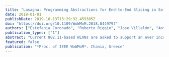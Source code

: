 ```yaml
---
title: "Lasagna: Programming Abstractions for End-to-End Slicing in Software-Defined WLANs"
date: 2018-01-01
publishDate: 2019-10-13T13:29:32.459385Z
doi: "https://doi.org/10.1109/WoWMoM.2018.8449797"
authors: ["Estefania Coronado", "Roberto Riggio", "Jose Villalón", "Antonio Garrido"]
publication_types: ["1"]
abstract: "Current 802.11-based WLANs are asked to support an ever increasing number of services and applications, each of them characterized by a diverse set of requirements in terms of bitrate, latency, and reliability. Network virtualization and programmability are two emerging trends that can support the realization of such a vision in a cost-effective fashion. In this paper we introduce Lasagna, a novel end-to-end solution that enables flexible management of slices encompassing both the wired and the wireless segments of an Enterprise WLAN. Lasagna allows flexible management of network slices to meet their respective service requirements. An experimental evaluation carried out over a real-world testbed shows that Lasagna can ensure both functional and performance isolation between the different slices and efficient radio resource utilization. We release the entire implementation including the controller and the datapath under a permissive license for academic use."
featured: false
publication: "*Proc. of IEEE WoWMoM*. Chania, Greece"
---
```


